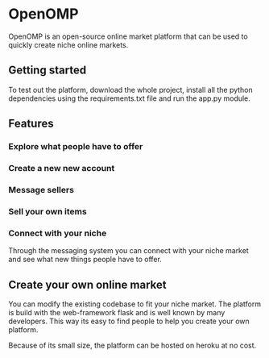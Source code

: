 # OpenOMP
OpenOMP is an open-source online market platform that can be used to quickly create niche online markets.

## Getting started
To test out the platform, download the whole project, install all the python dependencies using the requirements.txt file and run the app.py module.

## Features
### Explore what people have to offer


### Create a new new account


### Message sellers


### Sell your own items


### Connect with your niche
Through the messaging system you can connect with your niche market and see what new things people have to offer.

## Create your own online market
You can modify the existing codebase to fit your niche market. The platform is build with the web-framework flask and is well known by many developers. This way its easy to find people to help you create your own platform.

Because of its small size, the platform can be hosted on heroku at no cost.